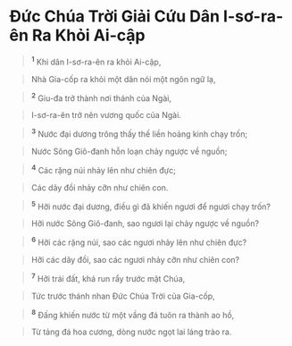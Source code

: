 # Đức Chúa Trời Giải Cứu Dân I-sơ-ra-ên Ra Khỏi Ai-cập

> <sup><b>1</b></sup> Khi dân I-sơ-ra-ên ra khỏi Ai-cập,
>


> Nhà Gia-cốp ra khỏi một dân nói một ngôn ngữ lạ,
>


> <sup><b>2</b></sup> Giu-đa trở thành nơi thánh của Ngài,
>


> I-sơ-ra-ên trở nên vương quốc của Ngài.
>


> <sup><b>3</b></sup> Nước đại dương trông thấy thế liền hoảng kinh chạy trốn;
>


> Nước Sông Giô-đanh hỗn loạn chảy ngược về nguồn;
>


> <sup><b>4</b></sup> Các rặng núi nhảy lên như chiên đực;
>


> Các dãy đồi nhảy cỡn như chiên con.
>


> <sup><b>5</b></sup> Hỡi nước đại dương, điều gì đã khiến ngươi để ngươi chạy trốn?
>


> Hỡi nước Sông Giô-đanh, sao ngươi lại chảy ngược về nguồn?
>


> <sup><b>6</b></sup> Hỡi các rặng núi, sao các ngươi nhảy lên như chiên đực?
>


> Hỡi các dãy đồi, sao các ngươi nhảy cỡn như chiên con?
>


> <sup><b>7</b></sup> Hỡi trái đất, khá run rẩy trước mặt Chúa,
>


> Tức trước thánh nhan Đức Chúa Trời của Gia-cốp,
>


> <sup><b>8</b></sup> Đấng khiến nước từ một vầng đá tuôn ra thành ao hồ,
>


> Từ tảng đá hoa cương, dòng nước ngọt lai láng trào ra.
>